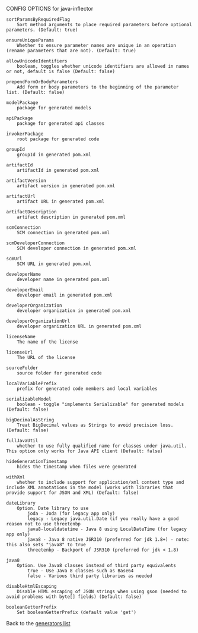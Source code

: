 
CONFIG OPTIONS for java-inflector

	sortParamsByRequiredFlag
	    Sort method arguments to place required parameters before optional parameters. (Default: true)

	ensureUniqueParams
	    Whether to ensure parameter names are unique in an operation (rename parameters that are not). (Default: true)

	allowUnicodeIdentifiers
	    boolean, toggles whether unicode identifiers are allowed in names or not, default is false (Default: false)

	prependFormOrBodyParameters
	    Add form or body parameters to the beginning of the parameter list. (Default: false)

	modelPackage
	    package for generated models

	apiPackage
	    package for generated api classes

	invokerPackage
	    root package for generated code

	groupId
	    groupId in generated pom.xml

	artifactId
	    artifactId in generated pom.xml

	artifactVersion
	    artifact version in generated pom.xml

	artifactUrl
	    artifact URL in generated pom.xml

	artifactDescription
	    artifact description in generated pom.xml

	scmConnection
	    SCM connection in generated pom.xml

	scmDeveloperConnection
	    SCM developer connection in generated pom.xml

	scmUrl
	    SCM URL in generated pom.xml

	developerName
	    developer name in generated pom.xml

	developerEmail
	    developer email in generated pom.xml

	developerOrganization
	    developer organization in generated pom.xml

	developerOrganizationUrl
	    developer organization URL in generated pom.xml

	licenseName
	    The name of the license

	licenseUrl
	    The URL of the license

	sourceFolder
	    source folder for generated code

	localVariablePrefix
	    prefix for generated code members and local variables

	serializableModel
	    boolean - toggle "implements Serializable" for generated models (Default: false)

	bigDecimalAsString
	    Treat BigDecimal values as Strings to avoid precision loss. (Default: false)

	fullJavaUtil
	    whether to use fully qualified name for classes under java.util. This option only works for Java API client (Default: false)

	hideGenerationTimestamp
	    hides the timestamp when files were generated

	withXml
	    whether to include support for application/xml content type and include XML annotations in the model (works with libraries that provide support for JSON and XML) (Default: false)

	dateLibrary
	    Option. Date library to use
	        joda - Joda (for legacy app only)
	        legacy - Legacy java.util.Date (if you really have a good reason not to use threetenbp
	        java8-localdatetime - Java 8 using LocalDateTime (for legacy app only)
	        java8 - Java 8 native JSR310 (preferred for jdk 1.8+) - note: this also sets "java8" to true
	        threetenbp - Backport of JSR310 (preferred for jdk < 1.8)

	java8
	    Option. Use Java8 classes instead of third party equivalents
	        true - Use Java 8 classes such as Base64
	        false - Various third party libraries as needed

	disableHtmlEscaping
	    Disable HTML escaping of JSON strings when using gson (needed to avoid problems with byte[] fields) (Default: false)

	booleanGetterPrefix
	    Set booleanGetterPrefix (default value 'get')

Back to the [generators list](README.md)
